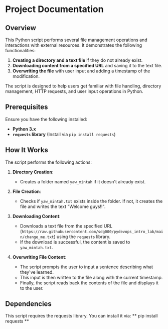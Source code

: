 # Project Documentation

## Overview

This Python script performs several file management operations and interactions with external resources. It demonstrates the following functionalities:

1. **Creating a directory and a text file** if they do not already exist.
2. **Downloading content from a specified URL** and saving it to the text file.
3. **Overwriting the file** with user input and adding a timestamp of the modification.

The script is designed to help users get familiar with file handling, directory management, HTTP requests, and user input operations in Python.

## Prerequisites

Ensure you have the following installed:

- **Python 3.x**
- **`requests` library** (Install via `pip install requests`)

## How It Works

The script performs the following actions:

1. **Directory Creation**:
    - Creates a folder named `yaw_mintah` if it doesn't already exist.
  
2. **File Creation**:
    - Checks if `yaw_mintah.txt` exists inside the folder. If not, it creates the file and writes the text "Welcome guys!!".
  
3. **Downloading Content**:
    - Downloads a text file from the specified URL (`https://raw.githubusercontent.com/sdg000/pydevops_intro_lab/main/change_me.txt`) using the `requests` library.
    - If the download is successful, the content is saved to `yaw_mintah.txt`.

4. **Overwriting File Content**:
    - The script prompts the user to input a sentence describing what they've learned.
    - This input is then written to the file along with the current timestamp.
    - Finally, the script reads back the contents of the file and displays it to the user.

## Dependencies

This script requires the requests library. You can install it via:
** pip install requests **

